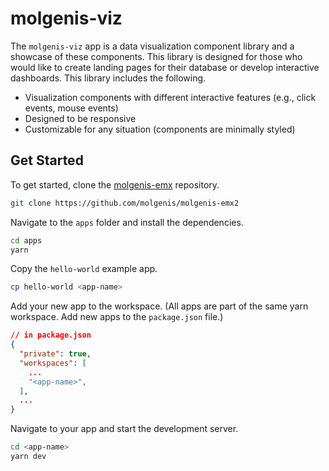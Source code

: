 # molgenis-viz

The `molgenis-viz` app is a data visualization component library and a showcase of these components. This library is designed for those who would like to create landing pages for their database or develop interactive dashboards. This library includes the following.

- Visualization components with different interactive features (e.g., click events, mouse events)
- Designed to be responsive
- Customizable for any situation (components are minimally styled)

## Get Started

To get started, clone the [molgenis-emx](https://github.com/molgenis/molgenis-emx2) repository.

```sh
git clone https://github.com/molgenis/molgenis-emx2
```

Navigate to the `apps` folder and install the dependencies.

```sh
cd apps
yarn
```

Copy the `hello-world` example app.

```sh
cp hello-world <app-name>
```

Add your new app to the workspace. (All apps are part of the same yarn workspace. Add new apps to the `package.json` file.)

```json
// in package.json
{
  "private": true,
  "workspaces": [
    ...
    "<app-name>",
  ],
  ...
}
```

Navigate to your app and start the development server.

```sh
cd <app-name>
yarn dev
```
